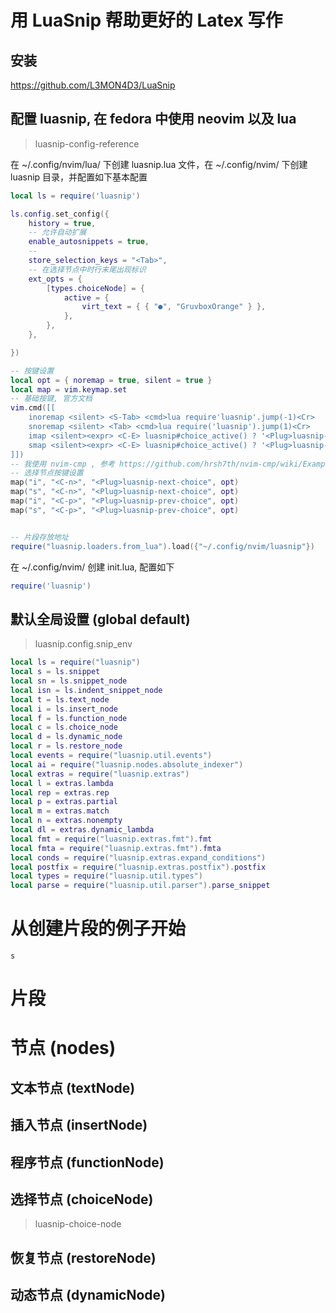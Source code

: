 # 用 LuaSnip 帮助更好的 Latex 写作
## 安装
<https://github.com/L3MON4D3/LuaSnip>
## 配置 luasnip, 在 fedora 中使用 neovim 以及 lua
> luasnip-config-reference  

在 ~/.config/nvim/lua/ 下创建 luasnip.lua 文件，在 ~/.config/nvim/ 下创建 luasnip 目录，并配置如下基本配置
```lua
local ls = require('luasnip')

ls.config.set_config({
    history = true,
    -- 允许自动扩展
    enable_autosnippets = true,
    -- 
    store_selection_keys = "<Tab>",
    -- 在选择节点中时行末尾出现标识
    ext_opts = {
        [types.choiceNode] = {
            active = {
                virt_text = { { "●", "GruvboxOrange" } },
            },
        },
    },

})

-- 按键设置
local opt = { noremap = true, silent = true }
local map = vim.keymap.set
-- 基础按键, 官方文档
vim.cmd([[
    inoremap <silent> <S-Tab> <cmd>lua require'luasnip'.jump(-1)<Cr>
    snoremap <silent> <Tab> <cmd>lua require('luasnip').jump(1)<Cr>
    imap <silent><expr> <C-E> luasnip#choice_active() ? '<Plug>luasnip-next-choice' : '<C-E>'
    smap <silent><expr> <C-E> luasnip#choice_active() ? '<Plug>luasnip-next-choice' : '<C-E>'
]])
-- 我使用 nvim-cmp , 参考 https://github.com/hrsh7th/nvim-cmp/wiki/Example-mappings#ultisnips--cmp-cmdline
-- 选择节点按键设置
map("i", "<C-n>", "<Plug>luasnip-next-choice", opt)
map("s", "<C-n>", "<Plug>luasnip-next-choice", opt)
map("i", "<C-p>", "<Plug>luasnip-prev-choice", opt)
map("s", "<C-p>", "<Plug>luasnip-prev-choice", opt)


-- 片段存放地址
require("luasnip.loaders.from_lua").load({"~/.config/nvim/luasnip"})
```
在 ~/.config/nvim/ 创建 init.lua, 配置如下
```lua
require('luasnip')
```
## 默认全局设置 (global default)
> luasnip.config.snip_env
```lua
local ls = require("luasnip")
local s = ls.snippet
local sn = ls.snippet_node
local isn = ls.indent_snippet_node
local t = ls.text_node
local i = ls.insert_node
local f = ls.function_node
local c = ls.choice_node
local d = ls.dynamic_node
local r = ls.restore_node
local events = require("luasnip.util.events")
local ai = require("luasnip.nodes.absolute_indexer")
local extras = require("luasnip.extras")
local l = extras.lambda
local rep = extras.rep
local p = extras.partial
local m = extras.match
local n = extras.nonempty
local dl = extras.dynamic_lambda
local fmt = require("luasnip.extras.fmt").fmt
local fmta = require("luasnip.extras.fmt").fmta
local conds = require("luasnip.extras.expand_conditions")
local postfix = require("luasnip.extras.postfix").postfix
local types = require("luasnip.util.types")
local parse = require("luasnip.util.parser").parse_snippet
```
# 从创建片段的例子开始
```
s
```
# 片段 
## 
# 节点 (nodes) 
## 文本节点 (textNode)
## 插入节点 (insertNode)
## 程序节点 (functionNode)
## 选择节点 (choiceNode)
> luasnip-choice-node
## 恢复节点 (restoreNode)
##  动态节点 (dynamicNode)


